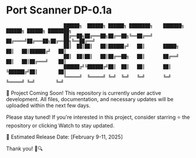 # Port Scanner DP-0.1a

           
                          ██████╗  ██████╗ ██████╗ ████████╗    ███████╗ ██████╗ ██████╗ ████████╗
                          ██╔══██╗██╔═══██╗██╔══██╗╚══██╔══╝    ██╔════╝██╔═══██╗██╔══██╗╚══██╔══╝
                          ██║  ██║██║   ██║██████╔╝   ██║       █████╗  ██║   ██║██████╔╝   ██║   
                          ██║  ██║██║   ██║██╔══██╗   ██║       ██╔══╝  ██║   ██║██╔═══╝    ██║   
                          ██████╔╝╚██████╔╝██║  ██║   ██║       ██║     ╚██████╔╝██║        ██║   
                          ╚═════╝  ╚═════╝ ╚═╝  ╚═╝   ╚═╝       ╚═╝      ╚═════╝ ╚═╝        ╚═╝      
🚀 Project Coming Soon!
This repository is currently under active development. All files, documentation, and necessary updates will be uploaded within the next few days.

Please stay tuned! If you're interested in this project, consider starring ⭐ the repository or clicking Watch to stay updated.

📅 Estimated Release Date: [February 9-11, 2025]

Thank you! 🚀🔍
